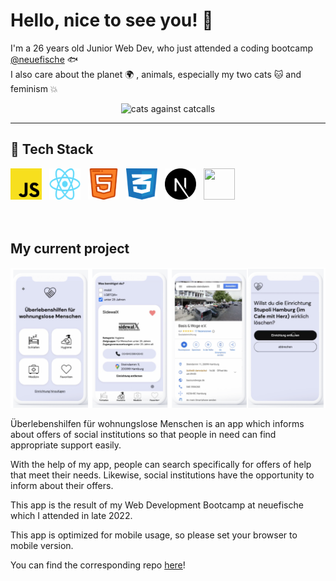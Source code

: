 # Hello, nice to see you! 👋

I'm a 26 years old Junior Web Dev, who just attended a coding bootcamp <a href="https://www.neuefische.de/?utm_source=sea_google&utm_medium=search&utm_campaign=brand_neue_fische_bundesweit&gclid=EAIaIQobChMIg72YpJSh-gIV2o9oCR0TJwTmEAAYASAAEgKK9vD_BwE" target="_blank"> @neuefische</a> 🐟 
<br/>I also care about the planet 🌍 , animals, especially my two cats  :cat: and feminism :collision:
<br/>
<p align="center">
  <img src="https://ih1.redbubble.net/image.245909819.7304/st,small,507x507-pad,600x600,f8f8f8.u1.jpg" alt="cats against catcalls" width="200" />
</p>

---
## 🧰 Tech Stack



<img  src="https://github.com/kevintomas1995/kevintomas1995/blob/main/assests/javascript.png" width="50" height="50"/> &nbsp;
<img  src="https://github.com/kevintomas1995/kevintomas1995/blob/main/assests/react.png" width="50" height="50"/> &nbsp;
<img  src="https://github.com/kevintomas1995/kevintomas1995/blob/main/assests/html.png" width="50" height="50"/> &nbsp;
<img  src="https://github.com/kevintomas1995/kevintomas1995/blob/main/assests/css.png" width="50" height="50"/> &nbsp;
<img  src="https://github.com/kevintomas1995/kevintomas1995/blob/main/assests/next.png" width="50" height="50"/> &nbsp;
<img src="https://w7.pngwing.com/pngs/232/470/png-transparent-circle-js-node-node-js-programming-round-icon-popular-services-brands-vol-icon.png" width="50" height="50"/>&nbsp;
<br />
<br />
<br />

## My current project 

![Uberlebenshilfen für wohnungslose Menschen-App](https://github.com/BucherLara/Capstone-Project/blob/main/public/img/Ueberlebenshilfen-App.png)

Überlebenshilfen für wohnungslose Menschen is an app which informs about offers of social institutions so that people in need can find appropriate support easily.

With the help of my app, people can search specifically for offers of help that meet their needs. Likewise, social institutions have the opportunity to inform about their offers.


This app is the result of my Web Development Bootcamp at neuefische which I attended in late 2022.


This app is optimized for mobile usage, so please set your browser to mobile version.

You can find the corresponding repo [here](https://github.com/BucherLara/Capstone-Project)!




